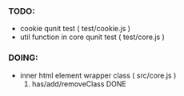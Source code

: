 ### TODO: 
* cookie qunit test ( test/cookie.js )
* util function in core qunit test ( test/core.js )

### DOING:
* inner html element wrapper class ( src/core.js )
	1. has/add/removeClass DONE